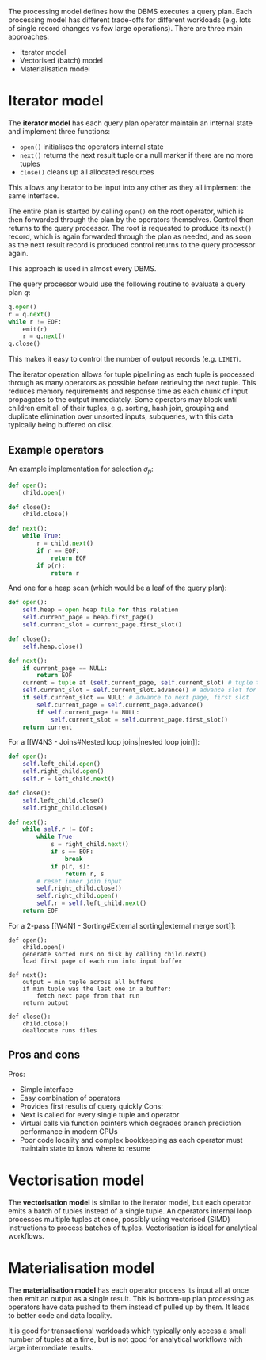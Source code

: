 The processing model defines how the DBMS executes a query plan. Each processing model has different trade-offs for different workloads (e.g. lots of single record changes vs few large operations). There are three main approaches:
- Iterator model
- Vectorised (batch) model
- Materialisation model
# Iterator model
The **iterator model** has each query plan operator maintain an internal state and implement three functions:
- `open()` initialises the operators internal state
- `next()` returns the next result tuple or a null marker if there are no more tuples
- `close()` cleans up all allocated resources

This allows any iterator to be input into any other as they all implement the same interface.

The entire plan is started by calling `open()` on the root operator, which is then forwarded through the plan by the operators themselves. Control then returns to the query processor. The root is requested to produce its `next()` record, which is again forwarded through the plan as needed, and as soon as the next result record is produced control returns to the query processor again.

This approach is used in almost every DBMS.

The query processor would use the following routine to evaluate a query plan $q$:
```python
q.open()
r = q.next()
while r != EOF:
	emit(r)
	r = q.next()
q.close()
```
This makes it easy to control the number of output records (e.g. `LIMIT`).

The iterator operation allows for tuple pipelining as each tuple is processed through as many operators as possible before retrieving the next tuple. This reduces memory requirements and response time as each chunk of input propagates to the output immediately. Some operators may block until children emit all of their tuples, e.g. sorting, hash join, grouping and duplicate elimination over unsorted inputs, subqueries, with this data typically being buffered on disk.
## Example operators
An example implementation for selection $\sigma_p$:
```python
def open():
	child.open()

def close():
	child.close()

def next():
	while True:
		r = child.next()
		if r == EOF:
			return EOF
		if p(r):
			return r
```

And one for a heap scan (which would be a leaf of the query plan):
```python
def open():
	self.heap = open heap file for this relation
	self.current_page = heap.first_page()
	self.current_slot = current_page.first_slot()

def close():
	self.heap.close()

def next():
	if current_page == NULL:
		return EOF
	current = tuple at (self.current_page, self.current_slot) # tuple to be returned
	self.current_slot = self.current_slot.advance() # advance slot for next call
	if self.current_slot == NULL: # advance to next page, first slot
		self.current_page = self.current_page.advance()
		if self.current_page != NULL:
			self.current_slot = self.current_page.first_slot()
	return current
```

For a [[W4N3 - Joins#Nested loop joins|nested loop join]]:
```python
def open():
	self.left_child.open()
	self.right_child.open()
	self.r = left_child.next()

def close():
	self.left_child.close()
	self.right_child.close()

def next():
	while self.r != EOF:
		while True
			s = right_child.next()
			if s == EOF:
				break
			if p(r, s):
				return r, s
		# reset inner join input
		self.right_child.close()
		self.right_child.open()
		self.r = self.left_child.next()
	return EOF
```

For a 2-pass [[W4N1 - Sorting#External sorting|external merge sort]]:
```
def open():
	child.open()
	generate sorted runs on disk by calling child.next()
	load first page of each run into input buffer

def next():
	output = min tuple across all buffers
	if min tuple was the last one in a buffer:
		fetch next page from that run
	return output

def close():
	child.close()
	deallocate runs files
```
## Pros and cons
Pros:
- Simple interface
- Easy combination of operators
- Provides first results of query quickly
Cons:
- Next is called for every single tuple and operator
- Virtual calls via function pointers which degrades branch prediction performance in modern CPUs
- Poor code locality and complex bookkeeping as each operator must maintain state to know where to resume
# Vectorisation model
The **vectorisation model** is similar to the iterator model, but each operator emits a batch of tuples instead of a single tuple. An operators internal loop processes multiple tuples at once, possibly using vectorised (SIMD) instructions to process batches of tuples. Vectorisation is ideal for analytical workflows.
# Materialisation model
The **materialisation model** has each operator process its input all at once then emit an output as a single result. This is bottom-up plan processing as operators have data pushed to them instead of pulled up by them. It leads to better code and data locality.

It is good for transactional workloads which typically only access a small number of tuples at a time, but is not good for analytical workflows with large intermediate results.